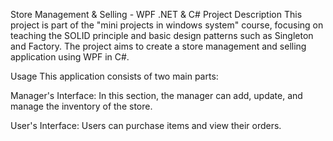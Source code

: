 Store Management & Selling - WPF .NET & C# Project 
Description
This project is part of the "mini projects in windows system" course, focusing on teaching the SOLID principle and basic design patterns such as Singleton and Factory. The project aims to create a store management and selling application using WPF in C#.

Usage
This application consists of two main parts:

Manager's Interface: In this section, the manager can add, update, and manage the inventory of the store.

User's Interface: Users can purchase items and view their orders.
